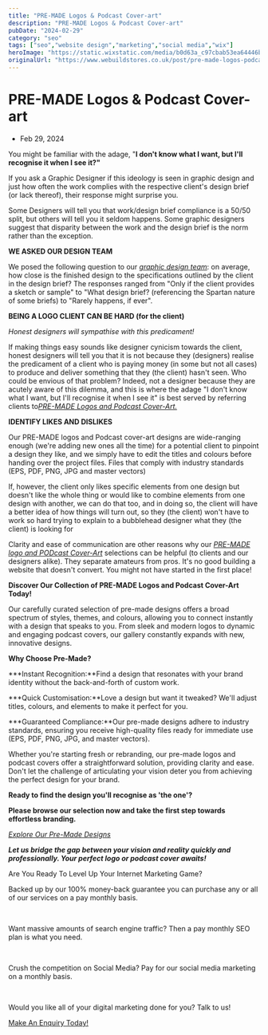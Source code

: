 ```yaml
---
title: "PRE-MADE Logos & Podcast Cover-art"
description: "PRE-MADE Logos & Podcast Cover-art"
pubDate: "2024-02-29"
category: "seo"
tags: ["seo","website design","marketing","social media","wix"]
heroImage: "https://static.wixstatic.com/media/b0d63a_c97cbab53ea64446bcbffaef1ec22292~mv2.jpg/v1/fill/w_740,h_420,al_c,q_90,usm_0.66_1.00_0.01,enc_avif,quality_auto/b0d63a_c97cbab53ea64446bcbffaef1ec22292~mv2.jpg"
originalUrl: "https://www.webuildstores.co.uk/post/pre-made-logos-podcast-cover-art"
---
```



# PRE-MADE Logos & Podcast Cover-art

 * Feb 29, 2024

[](https://www.webuildstores.co.uk/pre-made-logos-1)

 
You might be familiar with the adage, "**I don't know what I want, but I'll recognise it when I see it?"**

 
If you ask a Graphic Designer if this ideology is seen in graphic design and just how often the work complies with the respective client's design brief (or lack thereof), their response might surprise you.

 
Some Designers will tell you that work/design brief compliance is a 50/50 split, but others will tell you it seldom happens. Some graphic designers suggest that disparity between the work and the design brief is the norm rather than the exception.

**WE ASKED OUR DESIGN TEAM**

We posed the following question to our [_graphic design team_](https://www.webuildstores.co.uk/graphic-design): on average, how close is the finished design to the specifications outlined by the client in the design brief? The responses ranged from "Only if the client provides a sketch or sample" to "What design brief? (referencing the Spartan nature of some briefs) to "Rarely happens, if ever". 

[](https://www.webuildstores.co.uk/pre-made-logos-1)

 
**BEING A LOGO CLIENT CAN BE HARD (for the client)**

_Honest designers will sympathise with this predicament!_

 
If making things easy sounds like designer cynicism towards the client, honest designers will tell you that it is not because they (designers) realise the predicament of a client who is paying money (in some but not all cases) to produce and deliver something that they (the client) hasn't seen. Who could be envious of that problem? Indeed, not a designer because they are acutely aware of this dilemma, and this is where the adage "I don't know what I want, but I'll recognise it when I see it" is best served by referring clients to[_PRE-MADE Logos and Podcast Cover-Art._](https://www.webuildstores.co.uk/pre-made-logos-1)

 
**IDENTIFY LIKES AND DISLIKES**

Our PRE-MADE logos and Podcast cover-art designs are wide-ranging enough (we're adding new ones all the time) for a potential client to pinpoint a design they like, and we simply have to edit the titles and colours before handing over the project files. Files that comply with industry standards (EPS, PDF, PNG, JPG and master vectors)

 
If, however, the client only likes specific elements from one design but doesn't like the whole thing or would like to combine elements from one design with another, we can do that too, and in doing so, the client will have a better idea of how things will turn out, so they (the client) won't have to work so hard trying to explain to a bubblehead designer what they (the client) is looking for

 
Clarity and ease of communication are other reasons why our [_PRE-MADE logo and PODcast Cover-Art_](https://www.webuildstores.co.uk/pre-made-logos-1) selections can be helpful (to clients and our designers alike). They separate amateurs from pros. It's no good building a website that doesn't convert. You might not have started in the first place!

 
**Discover Our Collection of PRE-MADE Logos and Podcast Cover-Art Today!**

Our carefully curated selection of pre-made designs offers a broad spectrum of styles, themes, and colours, allowing you to connect instantly with a design that speaks to you. From sleek and modern logos to dynamic and engaging podcast covers, our gallery constantly expands with new, innovative designs.

 
**Why Choose Pre-Made?**

 ***Instant Recognition:**Find a design that resonates with your brand identity without the back-and-forth of custom work.

 ***Quick Customisation:**Love a design but want it tweaked? We'll adjust titles, colours, and elements to make it perfect for you.

 ***Guaranteed Compliance:**Our pre-made designs adhere to industry standards, ensuring you receive high-quality files ready for immediate use (EPS, PDF, PNG, JPG, and master vectors).

 
Whether you're starting fresh or rebranding, our pre-made logos and podcast covers offer a straightforward solution, providing clarity and ease. Don't let the challenge of articulating your vision deter you from achieving the perfect design for your brand.

 
**Ready to find the design you'll recognise as 'the one'?**

 
**Please browse our selection now and take the first step towards effortless branding.**

 
[_Explore Our Pre-Made Designs_](https://www.webuildstores.co.uk/pre-made-logos-1)

 
**_Let us bridge the gap between your vision and reality quickly and professionally. Your perfect logo or podcast cover awaits!_**


Are You Ready To Level Up Your Internet Marketing Game?

Backed up by our 100% money-back guarantee you can purchase any or all of our services on a pay monthly basis.

​

Want massive amounts of search engine traffic? Then a pay monthly SEO plan is what you need.

​

Crush the competition on Social Media? Pay for our social media marketing on a monthly basis.

​

Would you like all of your digital marketing done for you? Talk to us!

[Make An Enquiry Today!](https://www.webuildstores.co.uk/contact)
